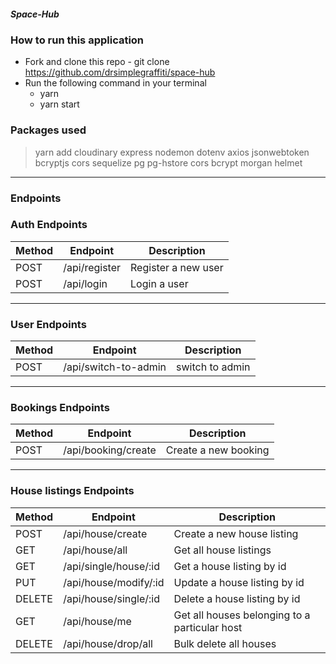 ##### Space-Hub

### How to run this application

- Fork and clone this repo - git clone https://github.com/drsimplegraffiti/space-hub
- Run the following command in your terminal
  - yarn
  - yarn start

### Packages used

> yarn add cloudinary express nodemon dotenv axios jsonwebtoken bcryptjs cors sequelize pg pg-hstore cors bcrypt morgan helmet

---

### Endpoints

### Auth Endpoints

| Method | Endpoint      | Description         |
| ------ | ------------- | ------------------- |
| POST   | /api/register | Register a new user |
| POST   | /api/login    | Login a user        |

---

### User Endpoints

| Method | Endpoint             | Description   |
| ------ | -------------------- | ------------- |
| POST   | /api/switch-to-admin | switch to admin |

---

### Bookings Endpoints

| Method | Endpoint             | Description   |
| ------ | -------------------- | ------------- |
| POST   | /api/booking/create | Create a new booking |


---

### House listings Endpoints

| Method | Endpoint             | Description   |
| ------ | -------------------- | ------------- |
| POST   | /api/house/create | Create a new house listing |
| GET   | /api/house/all | Get all house listings |
| GET   | /api/single/house/:id | Get a house listing by id |
| PUT   | /api/house/modify/:id | Update a house listing by id |
| DELETE   | /api/house/single/:id | Delete a house listing by id |
| GET   | /api/house/me | Get all houses belonging to a particular host |
| DELETE   | /api/house/drop/all | Bulk delete all houses |
